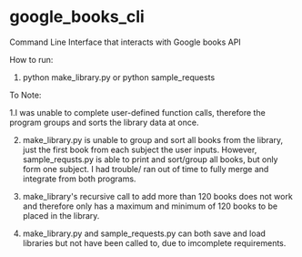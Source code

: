 # google_books_cli
Command Line Interface that interacts with Google books API

How to run:
1. python make_library.py  or python sample_requests

To Note:

1.I was unable to complete user-defined function calls, therefore the program groups and sorts the library data at once.

2. make_library.py is unable to group and sort all books from the library, just the first  book from each subject the user inputs. However, sample_requsts.py is able to print and sort/group all books, but only form one subject. I had trouble/ ran out of time to fully merge and integrate from both programs.

3. make_library's recursive call to add more than 120 books does not work and therefore only has a maximum and minimum of 120 books to be placed in the library.

4. make_library.py and sample_requests.py can both save and load libraries but not have been called to, due to imcomplete requirements.
